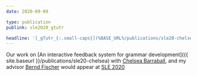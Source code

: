 ```yaml
---
date: 2020-09-09

type: publication
publink: sle2020_gtutr

headline: '[_gTutr_{:.small-caps}](%BASE_URL%/publications/sle20-chelsea) =fa^angle-double-right^fa= SLE =qq= 20'
---
```

Our work on [An interactive feedback system for grammar development]({{ site.baseurl }}/publications/sle20-chelsea)
with [Chelsea Barraball][chels], and my advisor [Bernd Fischer][fisch] 
would appear at [SLE 2020][SLE20]

[SLE20]: https://conf.researchr.org/home/sle-2020
[chels]: https://www.linkedin.com/in/chelsea-barraball/
[fisch]: https://bfischer.pages.cs.sun.ac.za/
